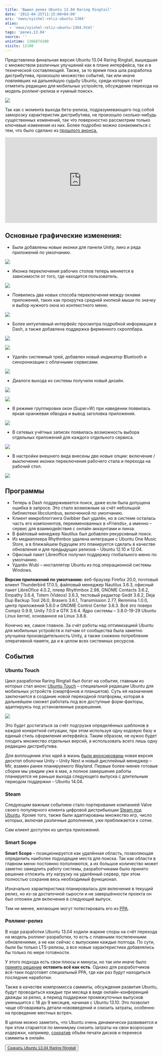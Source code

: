 ```yaml
---
title: 'Вышел релиз Ubuntu 13.04 Raring Ringtail'
date: '2013-04-25T11:15:00+04:00'
uri: 'news/vyishel-reliz-ubuntu-1304'
alias: 
  - 'news/vyishel-reliz-ubuntu-1304.html'
tags: 'релиз,13.04'
source: ''
unixtime: 1366874100
visits: 12100
---
```

Представлена финальная версия Ubuntu 13.04 Raring Ringtail, вышедшая с множеством различных улучшений как в плане интерфейса, так и в технической составляющей. Также, за то время пока шла разработка дистрибутива, произошло множество событий, так или иначе повлиявших на дальнейшую судьбу Ubuntu, среди которых стоит отметить редакцию для мобильных устройств, обсуждение перехода на модель роллинг-релиза и «умный поиск».

[![](img/2013/04/25/11-00/unity-automated-tests-raring1-8680480558-o.jpg)](img/2013/04/25/11-00/unity-automated-tests-raring1-8680480558-o.jpg)

Так как с момента выхода бета-релиза, подразумевающего под собой заморозку характеристик дистрибутива, не произошло сколько-нибудь существенных изменений, так что поверхностно рассмотрим только ключевые изменения из них. Более подробно можно ознакомиться с тем, что было сделано из [прошлого анонса.](news/obzor-beta-ubuntu-13-04-raring-ringtail)

<iframe src="http://www.youtube.com/embed/GEaycPif5fM" frameborder="0" width="500" height="281"></iframe>

## Основные графические изменения:

*   Были добавлены новые иконки для панели Unity, линз и ряда приложений по умолчанию.

[![](img/2013/04/25/11-00/ubuntu-13-04-8-8681222364-o.jpg)](img/2013/04/25/11-00/ubuntu-13-04-8-8681222364-o.jpg)

*   Иконка переключения рабочих столов теперь меняется в зависимости от того, где находится пользователь.

[![](img/2013/04/25/11-00/ubuntu-13-04-10-8681222252-o.jpg)](img/2013/04/25/11-00/ubuntu-13-04-10-8681222252-o.jpg)

*   Появились два новых способа переключения между окнами приложений, таких как прокрутка средней кнопкой мыши по значку и выбор нужного окна из контекстного меню.

[![](img/2013/04/25/11-00/ubuntu-13-04-5-8680112035-o.jpg)](img/2013/04/25/11-00/ubuntu-13-04-5-8680112035-o.jpg)

*   Более интуитивный интерфейс просмотра подробной информации в Dash, а также добавлена поддержка фирменного скроллбара.

[![](img/2013/04/25/11-00/ubuntu-13-04-11-8681222190-o.jpg)](img/2013/04/25/11-00/ubuntu-13-04-11-8681222190-o.jpg)

[![](img/2013/04/25/11-00/ubuntu-13-04-6-8681222496-o.jpg)](img/2013/04/25/11-00/ubuntu-13-04-6-8681222496-o.jpg)

*   Удалён системный трей, добавлен новый индикатор Bluetooth и синхронизации с облачными сервисами.

[![](img/2013/04/25/11-00/ubuntu-13-04-9-8681222292-o.jpg)](img/2013/04/25/11-00/ubuntu-13-04-9-8681222292-o.jpg)

*   Диалоги выхода из системы получили новый дизайн.

[![](img/2013/04/25/11-00/ubuntu-13-04-7-8681222428-o.jpg)](img/2013/04/25/11-00/ubuntu-13-04-7-8681222428-o.jpg)

[![](img/2013/04/25/11-00/ubuntu-13-04-3-8681222752-o.jpg)](img/2013/04/25/11-00/ubuntu-13-04-3-8681222752-o.jpg)

*   В режиме группировки окон (Super+W) при наведении появилась яркая оранжевая обводка и вывод заголовка приложения.

[![](img/2013/04/25/11-00/ubuntu-13-04-4-8681222682-o.jpg)](img/2013/04/25/11-00/ubuntu-13-04-4-8681222682-o.jpg)

*   В сетевых учётных записях появилась возможность выбора отдельных приложений для каждого отдельного сервиса.

[![](img/2013/04/25/11-00/ubuntu-13-04-1-8680112345-o.jpg)](img/2013/04/25/11-00/ubuntu-13-04-1-8680112345-o.jpg)

*   В настройки внешнего вида внесены две новые опции: включение / выключение иконки переключения рабочего стала и перехода на рабочий стол.

[![](img/2013/04/25/11-00/ubuntu-13-04-2-8681222800-o.jpg)](img/2013/04/25/11-00/ubuntu-13-04-2-8681222800-o.jpg)

## Программы

*   Теперь в Dash поддерживается поиск, даже если была допущена ошибка в запросе. Это стало возможным за счёт небольшой библиотеки libcolumbus, включенной по умолчанию.
*   Клиент микроблоггинга Gwibber был удалён, но в системе осталась часть его компонентов, переименованных в «Friends», а именно – сервис для взаимодействия с онлайн аккаунтами и линза.
*   В файловый менеджер Nautilus был добавлен рекурсивный поиск.
*   Из медиаплеера Rhythmbox удалена интеграция с Ubuntu One Music Store, а в ближайшем будущем это планируется сделать в качестве обновления и для предыдущих релизов – Ubuntu 12.10 и 12.04.
*   Офисный пакет Libreoffice получил поддержку глобального меню по умолчанию.
*   Удалён Wubi – инсталлятор Ubuntu из под операционной системы Windows.

**Версии приложений по умолчанию:** веб-браузер Firefox 20.0, почтовый клиент Thunderbird 17.0.5, файловый менеджер Nautilus 3.6.3, офисный пакет LibreOfice 4.0.2, плеер Rhythmbox 2.98, GNOME Contacts 3.6.2, Empathy 3.6.4, Totem (Videos) 3.6.3, тестовый редактор Gedit 3.6.2, Deja Dup Backup Tool 26.0, Brasero 3.6.1, Transmission 2.77, Remmina 1.0.0, центр приложений 5.6.0 и GNOME Control Center 3.6.3. Всё это поверх Compiz 0.9.9, Unity 7.0.0 и GTK 3.6.4. Ядро системы – 3.8.0-19-29 Ubuntu Linux kernel, основанное на Linux 3.8.8.

Конечно же, самое главное. За счёт работы над оптимизацией Ubuntu для мобильных устройств и патчам от сообщества была заметно улучшена производительность Unity, а также снижено потребление оперативной памяти, да и в целом всех системных ресурсов.

## События

### Ubuntu Touch

Цикл разработки Raring Ringtail был богат на события, главным из которых стал анонс [Ubuntu Touch](news/ubuntu-touch-teper-osnovana-na-ubuntu-1304) – специальной редакции Ubuntu для мобильных устройств (смартфонов и планшетов). Суть её назначения заключается в создание новой переходной платформы, которая в дальнейшем сможет работать под все доступные форм-факторы, адаптируясь под установленные разрешения.

[![](img/2013/04/25/11-00/tablet-hero-8489963094-o.jpg)](img/2013/04/25/11-00/tablet-hero-8489963094-o.jpg)

Это будет достигаться за счёт подгрузки определённых шаблонов в каждой конкретной ситуации, при этом используя одну кодовую базу и единый стиль оформления интерфейса. Таким образом, не нужно будет плодить множество отдельных версий, а использовать всего лишь одну редакцию дистрибутива.

Для воплощения этих идей в жизнь [были анонсированы](news/canonical-anonsirovala-mir-i-unity-next) новая версия десктоп оболочки Unity – Unity Next и новый дисплейный менеджер – Mir, взамен ранее планируемого Wayland. Первые более-менее готовые сборки мы увидим уже в мае, а полное завершение работы планируется не раньше выхода следующего выпуска с длительным периодом поддержки – Ubuntu 14.04.

### Steam

Следующим важным событием стало портирование компанией Valve своего популярного клиента цифровой дистрибьюции [Steam под Ubuntu](news/steam-v-tsentre-prilozheniy-ubuntu-i-torzhestvennaya-rasprodazha). Кроме того, также были адаптированы множество игр, число которых, включая различные дополнения, уже приближается к сотне.

Сам клиент доступен из центра приложений.

### Smart Scope

**Smart Scope** – позиционируется как удалённая область, позволяющая определить наиболее подходящие места для поиска. Так как области в главном меню постоянно пополняются, а их большое количество может заметно замедлить работу системы, разработчиками было принято решение отложить эту нагрузку на удалённый сервер, при этом полностью сохранив весь необходимый функционал.

Изначально характеристика планировалась для включения в текущий релиз, но из-за достаточной сырости и не завершённости проекта он был отложен для включения в следующий выпуск.

Тем не менее, желающие могут потестировать его из [PPA](apps/ustanovka-smart-scopes-v-ubuntu-1304).

### Роллинг-релиз

В ходе разработки Ubuntu 13.04 ходили жаркие споры на счёт перехода на модель роллинг-разработки, то есть с плавными постепенными обновлениями, а не как сейчас с выпусками каждые полгода. По сути, были бы только LTS-релизы, а все новые характеристики добавлялись бы только по мере готовности.

У этого подхода есть свои плюсы и минусы, но так или иначе было [принято решение](news/ubuntu-ne-budet-perekhodit-na-model-rolling-reliza) **оставить всё как есть**. Однако для разработчиков всё-таки подготовят специальный PPA, где как раз будут находиться последние наработки.

Также в качестве компромисса саммиты, обсуждения развития Ubuntu, будут проводиться каждые три месяца в виде онлайн-конференций дважды за релиз, а период поддержки промежуточных выпусков уменьшится с 18 до 9 месяцев, начиная с Ubuntu 13.10. Это позволит чаще обговаривать детали нововведений и снизить затраты, особенно на проведение местных встреч.

В целом можно заметить, что Ubuntu очень динамически развивается и при этом старается по минимуму снизить затраты на свои возросшие издержки, например, [сократив](news/canonical-prekrashhaet-pechat-diskov-s-ne-lts-vyipuskami) объём печати дисков и перенеся саммиты в онлайн.

<button>[Скачать Ubuntu 13.04 Raring Ringtail](http://releases.ubuntu.com/raring/)</button>
